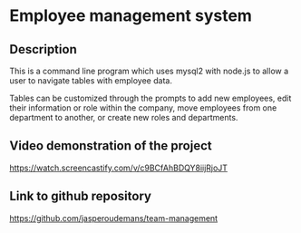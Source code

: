 # Employee management system

## Description

This is a command line program which uses mysql2 with node.js to allow a user to navigate tables with employee data.

Tables can be customized through the prompts to add new employees, edit their information or role within the company, move employees from one department to another, or create new roles and departments.

## Video demonstration of the project

https://watch.screencastify.com/v/c9BCfAhBDQY8iijRjoJT

## Link to github repository

https://github.com/jasperoudemans/team-management

